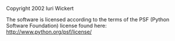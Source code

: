 Copyright 2002 Iuri Wickert

The software is licensed according to the terms of the PSF (Python Software Foundation) license found here: http://www.python.org/psf/license/
